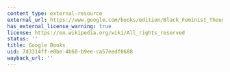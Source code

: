 ```yaml
---
content_type: external-resource
external_url: https://www.google.com/books/edition/Black_Feminist_Thought/lbraqrCpA2wC?hl=en&gbpv=1
has_external_license_warning: true
license: https://en.wikipedia.org/wiki/All_rights_reserved
status: ''
title: Google Books
uid: 7d3314ff-e0be-4b60-b9ee-ca57eedf0688
wayback_url: ''
---
```


